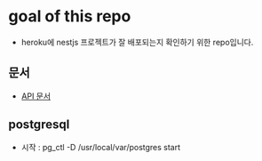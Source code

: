 # goal of this repo

- heroku에 nestjs 프로젝트가 잘 배포되는지 확인하기 위한 repo입니다.

## 문서

- [API 문서](/docs/api-list.md)

## postgresql

- 시작 : pg_ctl -D /usr/local/var/postgres start
